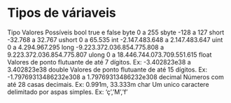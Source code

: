 
# Tipos de váriaveis 

Tipo 	Valores Possíveis
bool 	true e false
byte 	0 a 255
sbyte 	-128 a 127
short 	-32.768 a 32.767
ushort 	0 a 65.535
int 	-2.147.483.648 a 2.147.483.647
uint 	0 a 4.294.967.295
long 	-9.223.372.036.854.775.808 a 9.223.372.036.854.775.807
ulong 	0 a 18.446.744.073.709.551.615
float 	Valores de ponto flutuante de até 7 dígitos. Ex: -3.402823e38 a 3.402823e38
double 	Valores de ponto flutuante de até 15 dígitos. Ex: -1.79769313486232e308 a 1.79769313486232e308
decimal 	Números com até 28 casas decimais. Ex: 0.991m, 33.333m
char 	Um unico caractere delimitado por aspas simples. Ex: ‘ç’,’M’,’f’ 

